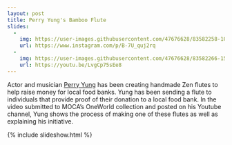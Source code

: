 ```yaml
---
layout: post
title: Perry Yung's Bamboo Flute
slides:
  -
    img: https://user-images.githubusercontent.com/47676628/83582258-1003d300-a50f-11ea-852c-bcd930f12707.jpg
    url: https://www.instagram.com/p/B-7U_quj2rq
  -
    img: https://user-images.githubusercontent.com/47676628/83582266-15611d80-a50f-11ea-9f07-85ed7b843fd9.jpg
    url: https://youtu.be/LvgCp75sEe8
---
```


Actor and musician [Perry Yung](https://www.instagram.com/perryyungofficial) has been creating handmade Zen flutes to help raise money for local food banks.  Yung has been sending a flute to individuals that provide proof of their donation to a local food bank.  In the video submitted to MOCA’s OneWorld collection and posted on his Youtube channel, Yung shows the process of making one of these flutes as well as explaining his initiative.    

{% include slideshow.html %}
